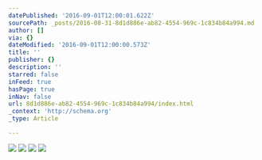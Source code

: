 ```yaml
---
datePublished: '2016-09-01T12:00:01.622Z'
sourcePath: _posts/2016-08-31-8d1d886e-ab82-4554-969c-1c834b84a994.md
author: []
via: {}
dateModified: '2016-09-01T12:00:00.573Z'
title: ''
publisher: {}
description: ''
starred: false
inFeed: true
hasPage: true
inNav: false
url: 8d1d886e-ab82-4554-969c-1c834b84a994/index.html
_context: 'http://schema.org'
_type: Article

---
```

![](https://the-grid-user-content.s3-us-west-2.amazonaws.com/16998078-4d0f-48c7-b71b-bf43ef3e0431.jpg)
![](https://the-grid-user-content.s3-us-west-2.amazonaws.com/854b6207-09be-4f0b-a719-6a06a16e7c83.jpg)
![](https://the-grid-user-content.s3-us-west-2.amazonaws.com/a67db740-b925-4101-86c5-bfd88c5e22d6.jpg)
![](https://the-grid-user-content.s3-us-west-2.amazonaws.com/c983b006-8e8e-45f4-895b-94d97be272a2.jpg)